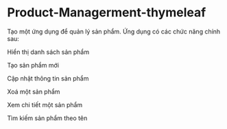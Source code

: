 # Product-Managerment-thymeleaf
Tạo một ứng dụng để quản lý sản phẩm. Ứng dụng có các chức năng chính sau:

Hiển thị danh sách sản phẩm

Tạo sản phẩm mới

Cập nhật thông tin sản phẩm

Xoá một sản phẩm

Xem chi tiết một sản phẩm

Tìm kiếm sản phẩm theo tên
